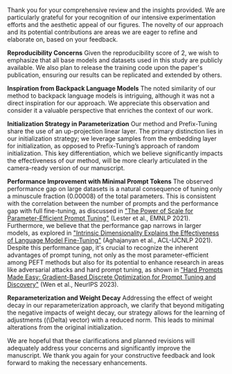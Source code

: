 Thank you for your comprehensive review and the insights provided. We are particularly grateful for your recognition of our intensive experimentation efforts and the aesthetic appeal of our figures. The novelty of our approach and its potential contributions are areas we are eager to refine and elaborate on, based on your feedback.

**Reproducibility Concerns**
Given the reproducibility score of 2, we wish to emphasize that all base models and datasets used in this study are publicly available. We also plan to release the training code upon the paper's publication, ensuring our results can be replicated and extended by others.

**Inspiration from Backpack Language Models**
The noted similarity of our method to backpack language models is intriguing, although it was not a direct inspiration for our approach. We appreciate this observation and consider it a valuable perspective that enriches the context of our work.

**Initialization Strategy in Parameterization**
Our method and Prefix-Tuning share the use of an up-projection linear layer. The primary distinction lies in our initialization strategy; we leverage samples from the embedding layer for initialization, as opposed to Prefix-Tuning’s approach of random initialization. This key differentiation, which we believe significantly impacts the effectiveness of our method, will be more clearly articulated in the camera-ready version of our manuscript.

**Performance Improvement with Minimal Prompt Tokens**
The observed performance gap on large datasets is a natural consequence of tuning only a minuscule fraction (0.00008) of the total parameters. This is consistent with the correlation between the number of prompts and the performance gap with full fine-tuning, as discussed in ["The Power of Scale for Parameter-Efficient Prompt Tuning"](https://aclanthology.org/2021.emnlp-main.243) (Lester et al., EMNLP 2021). Furthermore, we believe that the performance gap narrows in larger models, as explored in ["Intrinsic Dimensionality Explains the Effectiveness of Language Model Fine-Tuning"](https://aclanthology.org/2021.acl-long.568) (Aghajanyan et al., ACL-IJCNLP 2021). Despite this performance gap, it's crucial to recognize the inherent advantages of prompt tuning, not only as the most parameter-efficient among PEFT methods but also for its potential to enhance research in areas like adversarial attacks and hard prompt tuning, as shown in ["Hard Prompts Made Easy: Gradient-Based Discrete Optimization for Prompt Tuning and Discovery"](https://openreview.net/forum?id=VOstHxDdsN) (Wen et al., NeurIPS 2023).

**Reparameterization and Weight Decay**
Addressing the effect of weight decay in our reparameterization approach, we clarify that beyond mitigating the negative impacts of weight decay, our strategy allows for the learning of adjustments (\(\Delta\) vector) with a reduced norm. This leads to minimal alterations from the original initialization.

We are hopeful that these clarifications and planned revisions will adequately address your concerns and significantly improve the manuscript. We thank you again for your constructive feedback and look forward to making the necessary enhancements.
